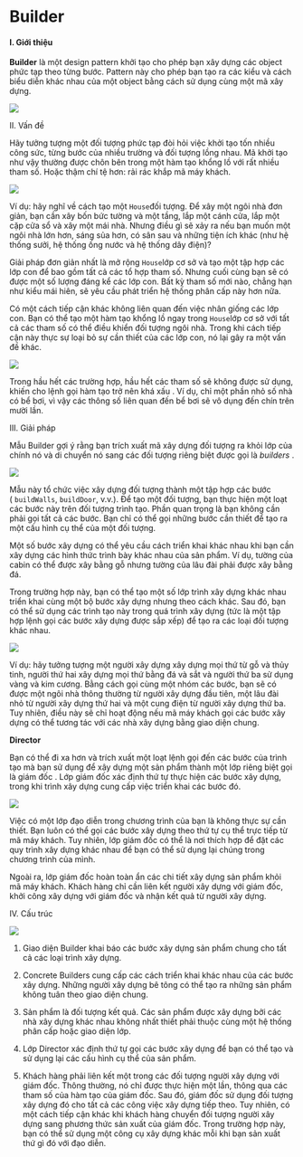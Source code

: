 # Builder

#### **I. Giới thiệu**

**Builder** là một design pattern khởi tạo cho phép bạn xây dựng các object phức tạp theo từng bước. Pattern này cho phép bạn tạo ra các kiểu và cách biểu diễn khác nhau của một object bằng cách sử dụng cùng một mã xây dựng.

![](../assets/builder/builder-en.png)

II. Vấn đề

Hãy tưởng tượng một đối tượng phức tạp đòi hỏi việc khởi tạo tốn nhiều công sức, từng bước của nhiều trường và đối tượng lồng nhau. Mã khởi tạo như vậy thường được chôn bên trong một hàm tạo khổng lồ với rất nhiều tham số. Hoặc thậm chí tệ hơn: rải rác khắp mã máy khách.

![](../assets/builder/problem1.png)

Ví dụ: hãy nghĩ về cách tạo một `House`đối tượng. Để xây một ngôi nhà đơn giản, bạn cần xây bốn bức tường và một tầng, lắp một cánh cửa, lắp một cặp cửa sổ và xây một mái nhà. Nhưng điều gì sẽ xảy ra nếu bạn muốn một ngôi nhà lớn hơn, sáng sủa hơn, có sân sau và những tiện ích khác (như hệ thống sưởi, hệ thống ống nước và hệ thống dây điện)?

Giải pháp đơn giản nhất là mở rộng `House`lớp cơ sở và tạo một tập hợp các lớp con để bao gồm tất cả các tổ hợp tham số. Nhưng cuối cùng bạn sẽ có được một số lượng đáng kể các lớp con. Bất kỳ tham số mới nào, chẳng hạn như kiểu mái hiên, sẽ yêu cầu phát triển hệ thống phân cấp này hơn nữa.

Có một cách tiếp cận khác không liên quan đến việc nhân giống các lớp con. Bạn có thể tạo một hàm tạo khổng lồ ngay trong `House`lớp cơ sở với tất cả các tham số có thể điều khiển đối tượng ngôi nhà. Trong khi cách tiếp cận này thực sự loại bỏ sự cần thiết của các lớp con, nó lại gây ra một vấn đề khác.

![](../assets/builder/problem2.png)

Trong hầu hết các trường hợp, hầu hết các tham số sẽ không được sử dụng, khiến cho lệnh gọi hàm tạo trở nên khá xấu . Ví dụ, chỉ một phần nhỏ số nhà có bể bơi, vì vậy các thông số liên quan đến bể bơi sẽ vô dụng đến chín trên mười lần.

III. Giải pháp

Mẫu Builder gợi ý rằng bạn trích xuất mã xây dựng đối tượng ra khỏi lớp của chính nó và di chuyển nó sang các đối tượng riêng biệt được gọi là *builders* .

![](../assets/builder/solution1.png)

Mẫu này tổ chức việc xây dựng đối tượng thành một tập hợp các bước ( `buildWalls`, `buildDoor`, v.v.). Để tạo một đối tượng, bạn thực hiện một loạt các bước này trên đối tượng trình tạo. Phần quan trọng là bạn không cần phải gọi tất cả các bước. Bạn chỉ có thể gọi những bước cần thiết để tạo ra một cấu hình cụ thể của một đối tượng.

Một số bước xây dựng có thể yêu cầu cách triển khai khác nhau khi bạn cần xây dựng các hình thức trình bày khác nhau của sản phẩm. Ví dụ, tường của cabin có thể được xây bằng gỗ nhưng tường của lâu đài phải được xây bằng đá.

Trong trường hợp này, bạn có thể tạo một số lớp trình xây dựng khác nhau triển khai cùng một bộ bước xây dựng nhưng theo cách khác. Sau đó, bạn có thể sử dụng các trình tạo này trong quá trình xây dựng (tức là một tập hợp lệnh gọi các bước xây dựng được sắp xếp) để tạo ra các loại đối tượng khác nhau.

![](../assets/builder/builder-comic-1-en.png)

Ví dụ: hãy tưởng tượng một người xây dựng xây dựng mọi thứ từ gỗ và thủy tinh, người thứ hai xây dựng mọi thứ bằng đá và sắt và người thứ ba sử dụng vàng và kim cương. Bằng cách gọi cùng một nhóm các bước, bạn sẽ có được một ngôi nhà thông thường từ người xây dựng đầu tiên, một lâu đài nhỏ từ người xây dựng thứ hai và một cung điện từ người xây dựng thứ ba. Tuy nhiên, điều này sẽ chỉ hoạt động nếu mã máy khách gọi các bước xây dựng có thể tương tác với các nhà xây dựng bằng giao diện chung.

**Director**

Bạn có thể đi xa hơn và trích xuất một loạt lệnh gọi đến các bước của trình tạo mà bạn sử dụng để xây dựng một sản phẩm thành một lớp riêng biệt gọi là giám đốc . Lớp giám đốc xác định thứ tự thực hiện các bước xây dựng, trong khi trình xây dựng cung cấp việc triển khai các bước đó.

![](../assets/builder/builder-comic-2-en.png)

Việc có một lớp đạo diễn trong chương trình của bạn là không thực sự cần thiết. Bạn luôn có thể gọi các bước xây dựng theo thứ tự cụ thể trực tiếp từ mã máy khách. Tuy nhiên, lớp giám đốc có thể là nơi thích hợp để đặt các quy trình xây dựng khác nhau để bạn có thể sử dụng lại chúng trong chương trình của mình.

Ngoài ra, lớp giám đốc hoàn toàn ẩn các chi tiết xây dựng sản phẩm khỏi mã máy khách. Khách hàng chỉ cần liên kết người xây dựng với giám đốc, khởi công xây dựng với giám đốc và nhận kết quả từ người xây dựng.

IV. Cấu trúc

![](../assets/builder/structure.png)

1. Giao diện Builder khai báo các bước xây dựng sản phẩm chung cho tất cả các loại trình xây dựng.

2. Concrete Builders cung cấp các cách triển khai khác nhau của các bước xây dựng. Những người xây dựng bê tông có thể tạo ra những sản phẩm không tuân theo giao diện chung.

3. Sản phẩm là đối tượng kết quả. Các sản phẩm được xây dựng bởi các nhà xây dựng khác nhau không nhất thiết phải thuộc cùng một hệ thống phân cấp hoặc giao diện lớp.

4. Lớp Director xác định thứ tự gọi các bước xây dựng để bạn có thể tạo và sử dụng lại các cấu hình cụ thể của sản phẩm.
5. Khách hàng phải liên kết một trong các đối tượng người xây dựng với giám đốc. Thông thường, nó chỉ được thực hiện một lần, thông qua các tham số của hàm tạo của giám đốc. Sau đó, giám đốc sử dụng đối tượng xây dựng đó cho tất cả các công việc xây dựng tiếp theo. Tuy nhiên, có một cách tiếp cận khác khi khách hàng chuyển đối tượng người xây dựng sang phương thức sản xuất của giám đốc. Trong trường hợp này, bạn có thể sử dụng một công cụ xây dựng khác mỗi khi bạn sản xuất thứ gì đó với đạo diễn.
